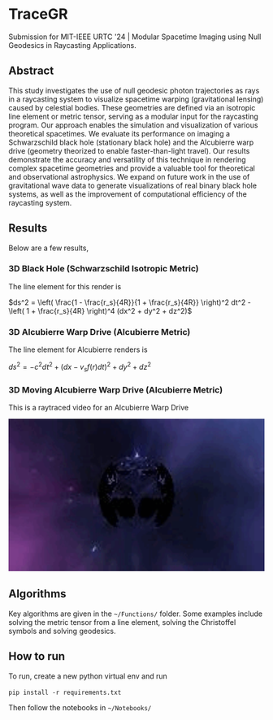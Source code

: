 # TraceGR
Submission for MIT-IEEE URTC '24 | Modular Spacetime Imaging using Null Geodesics in Raycasting Applications.

## Abstract

This study investigates the use of null geodesic photon trajectories as rays in a raycasting system to visualize spacetime warping (gravitational lensing) caused by celestial bodies. These geometries are defined via an isotropic line element or metric tensor, serving as a modular input for the raycasting program. Our approach enables the simulation and visualization of various theoretical spacetimes. We evaluate its performance on imaging a Schwarzschild black hole (stationary black hole) and the Alcubierre warp drive (geometry theorized to enable faster-than-light travel). Our results demonstrate the accuracy and versatility of this technique in rendering complex spacetime geometries and provide a valuable tool for theoretical and observational astrophysics. We expand on future work in the use of gravitational wave data to generate visualizations of real binary black hole systems, as well as the improvement of computational efficiency of the raycasting system.

## Results

Below are a few results,


### 3D Black Hole (Schwarzschild Isotropic Metric)

The line element for this render is

$ds^2 = \left( \frac{1 - \frac{r_s}{4R}}{1 + \frac{r_s}{4R}} \right)^2 dt^2 - \left( 1 + \frac{r_s}{4R} \right)^4 (dx^2 + dy^2 + dz^2)$




### 3D Alcubierre Warp Drive (Alcubierre Metric)

The line element for Alcubierre renders is

$ds^2 = -c^2 dt^2 + (dx - v_s f(r) dt)^2 + dy^2 + dz^2$



### 3D Moving Alcubierre Warp Drive (Alcubierre Metric)

This is a raytraced video for an Alcubierre Warp Drive

<div align="center">
  <img src="https://github.com/zanebeeai/TraceGR/blob/main/Results/AWD/bg4/bg4WARPDRIVE_final.gif" height="300">
</div>


## Algorithms

Key algorithms are given in the ```~/Functions/``` folder. Some examples include solving the metric tensor from a line element, solving the Christoffel symbols and solving geodesics.

## How to run

To run, create a new python virtual env and run

```pip install -r requirements.txt```

Then follow the notebooks in ```~/Notebooks/```

